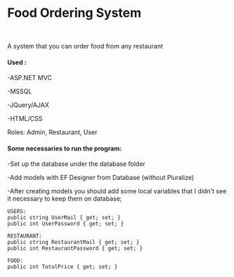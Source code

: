 <h1>Food Ordering System</h1>
</br>
<p>A system that you can order food from any restaurant</p>
<h4>Used :</h4>
<p>-ASP.NET MVC
  
-MSSQL

-JQuery/AJAX

-HTML/CSS

Roles: Admin, Restaurant, User</p>

<h4>Some necessaries to run the program: </h4>
<p>  -Set up the database under the database folder
  
-Add models with EF Designer from Database (without Pluralize)
  
-After creating models you should add some local variables 
  that I didn't see it necessary to keep them on database;</p>
  
    USERS:
    public string UserMail { get; set; }
    public int UserPassword { get; set; }
  
    RESTAURANT:
    public string RestaurantMail { get; set; }
    public int RestaurantPassword { get; set; }
  
    FOOD:
    public int TotalPrice { get; set; }
